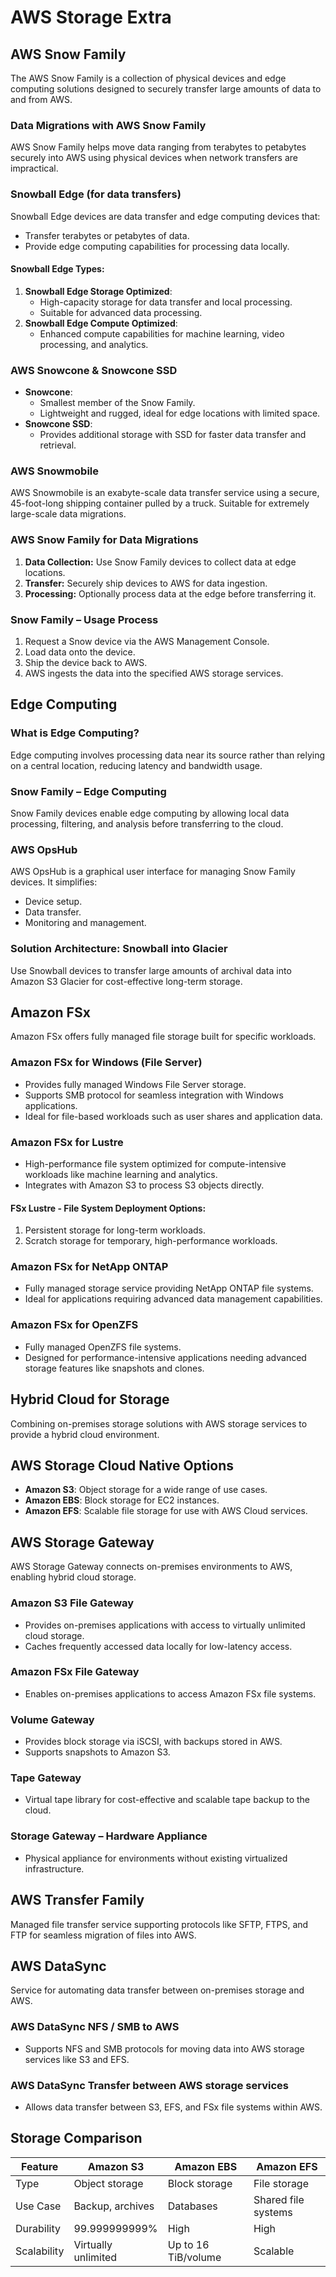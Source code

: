 # AWS Storage Extra

## AWS Snow Family
The AWS Snow Family is a collection of physical devices and edge computing solutions designed to securely transfer large amounts of data to and from AWS.

### Data Migrations with AWS Snow Family
AWS Snow Family helps move data ranging from terabytes to petabytes securely into AWS using physical devices when network transfers are impractical.

### Snowball Edge (for data transfers)
Snowball Edge devices are data transfer and edge computing devices that:
- Transfer terabytes or petabytes of data.
- Provide edge computing capabilities for processing data locally.

#### Snowball Edge Types:
1. **Snowball Edge Storage Optimized**:
   - High-capacity storage for data transfer and local processing.
   - Suitable for advanced data processing.
2. **Snowball Edge Compute Optimized**:
   - Enhanced compute capabilities for machine learning, video processing, and analytics.

### AWS Snowcone & Snowcone SSD
- **Snowcone**:
  - Smallest member of the Snow Family.
  - Lightweight and rugged, ideal for edge locations with limited space.
- **Snowcone SSD**:
  - Provides additional storage with SSD for faster data transfer and retrieval.

### AWS Snowmobile
AWS Snowmobile is an exabyte-scale data transfer service using a secure, 45-foot-long shipping container pulled by a truck. Suitable for extremely large-scale data migrations.

### AWS Snow Family for Data Migrations
1. **Data Collection:** Use Snow Family devices to collect data at edge locations.
2. **Transfer:** Securely ship devices to AWS for data ingestion.
3. **Processing:** Optionally process data at the edge before transferring it.

### Snow Family – Usage Process
1. Request a Snow device via the AWS Management Console.
2. Load data onto the device.
3. Ship the device back to AWS.
4. AWS ingests the data into the specified AWS storage services.

## Edge Computing
### What is Edge Computing?
Edge computing involves processing data near its source rather than relying on a central location, reducing latency and bandwidth usage.

### Snow Family – Edge Computing
Snow Family devices enable edge computing by allowing local data processing, filtering, and analysis before transferring to the cloud.

### AWS OpsHub
AWS OpsHub is a graphical user interface for managing Snow Family devices. It simplifies:
- Device setup.
- Data transfer.
- Monitoring and management.

### Solution Architecture: Snowball into Glacier
Use Snowball devices to transfer large amounts of archival data into Amazon S3 Glacier for cost-effective long-term storage.

## Amazon FSx
Amazon FSx offers fully managed file storage built for specific workloads.

### Amazon FSx for Windows (File Server)
- Provides fully managed Windows File Server storage.
- Supports SMB protocol for seamless integration with Windows applications.
- Ideal for file-based workloads such as user shares and application data.

### Amazon FSx for Lustre
- High-performance file system optimized for compute-intensive workloads like machine learning and analytics.
- Integrates with Amazon S3 to process S3 objects directly.

#### FSx Lustre - File System Deployment Options:
1. Persistent storage for long-term workloads.
2. Scratch storage for temporary, high-performance workloads.

### Amazon FSx for NetApp ONTAP
- Fully managed storage service providing NetApp ONTAP file systems.
- Ideal for applications requiring advanced data management capabilities.

### Amazon FSx for OpenZFS
- Fully managed OpenZFS file systems.
- Designed for performance-intensive applications needing advanced storage features like snapshots and clones.

## Hybrid Cloud for Storage
Combining on-premises storage solutions with AWS storage services to provide a hybrid cloud environment.

## AWS Storage Cloud Native Options
- **Amazon S3**: Object storage for a wide range of use cases.
- **Amazon EBS**: Block storage for EC2 instances.
- **Amazon EFS**: Scalable file storage for use with AWS Cloud services.

## AWS Storage Gateway
AWS Storage Gateway connects on-premises environments to AWS, enabling hybrid cloud storage.

### Amazon S3 File Gateway
- Provides on-premises applications with access to virtually unlimited cloud storage.
- Caches frequently accessed data locally for low-latency access.

### Amazon FSx File Gateway
- Enables on-premises applications to access Amazon FSx file systems.

### Volume Gateway
- Provides block storage via iSCSI, with backups stored in AWS.
- Supports snapshots to Amazon S3.

### Tape Gateway
- Virtual tape library for cost-effective and scalable tape backup to the cloud.

### Storage Gateway – Hardware Appliance
- Physical appliance for environments without existing virtualized infrastructure.

## AWS Transfer Family
Managed file transfer service supporting protocols like SFTP, FTPS, and FTP for seamless migration of files into AWS.

## AWS DataSync
Service for automating data transfer between on-premises storage and AWS.

### AWS DataSync NFS / SMB to AWS
- Supports NFS and SMB protocols for moving data into AWS storage services like S3 and EFS.

### AWS DataSync Transfer between AWS storage services
- Allows data transfer between S3, EFS, and FSx file systems within AWS.

## Storage Comparison
| Feature             | Amazon S3         | Amazon EBS      | Amazon EFS      |
|---------------------|-------------------|-----------------|-----------------|
| Type                | Object storage    | Block storage   | File storage    |
| Use Case            | Backup, archives | Databases       | Shared file systems |
| Durability          | 99.999999999%    | High            | High            |
| Scalability         | Virtually unlimited | Up to 16 TiB/volume | Scalable       |

